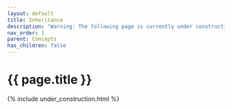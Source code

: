 ```yaml
---
layout: default
title: Inheritance
description: "Warning: The following page is currently under construction, find more about the details in future patches, or if you choose to add in the article see info on the bottom of the page."
nav_order: 1
parent: Concepts
has_children: false
---
```


{{ page.title }}
======================

{% include under_construction.html %}


<br>

<br>